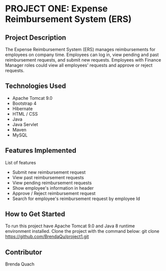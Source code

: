 # PROJECT ONE: Expense Reimbursement System (ERS) 

## Project Description
The Expense Reimbursement System (ERS) manages reimbursements for employees on company time. Employees can log in, view pending and past reimbursement requests, and submit new requests. Employees with Finance Manager roles could view all employees' requests and approve or reject requests. 
  
## Technologies Used
- Apache Tomcat 9.0
- Bootstrap 4
- Hibernate
- HTML / CSS
- Java
- Java Servlet
- Maven
- MySQL

## Features Implemented
List of features 
- Submit new reimbursement request
- View past reimbursement requests
- View pending reimbursement requests
- Show employee's information in header
- Approve / Reject reimbursement request
- Search for employee's reimbursement request by employee Id

## How to Get Started
To run this project have Apache Tomcat 9.0 and Java 8 runtime environment installed.
Clone the project with the command below:
git clone https://github.com/BrendaQu/project1.git 

## Contributor
Brenda Quach




